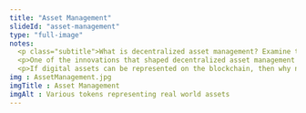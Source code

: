 ```yaml
--- 
title: "Asset Management"
slideId: "asset-management"
type: "full-image"
notes: 
  <p class="subtitle">What is decentralized asset management? Examine tokenized assets using ERC-721 and their impact on asset management.</p>
  <p>One of the innovations that shaped decentralized asset management was the introduction of ERC-721 tokens. As previously mentioned, these are non-fungible tokens that represent physical assets or digital collectibles that are not split or divided, such as the deed to a home. The dApp that showed that this concept could work was the aforementioned cryptokitties. Although these digital kitties did not represent actual real world assets, they helped prove that individual assets could be represented via a token. The market for cryptokitties exploded, with many being bought and sold every hour.</p>
  <p>If digital assets can be represented on the blockchain, then why not represent real world assets via a token? Some projects are already working on digitizing assets using non fungible-tokens, opening up all kinds of new markets and uses.</p>
img : AssetManagement.jpg
imgTitle : Asset Management
imgAlt : Various tokens representing real world assets
---
```

